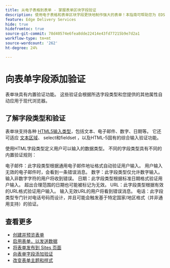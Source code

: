 ```yaml
---
title: 从电子表格到表单 - 掌握表单区块字段验证
description: 使用电子表格和表单区块字段更快地制作强大的表单！本指南可帮助您为 EDS Forms 区块字段构建自定义验证。
feature: Edge Delivery Services
hide: true
hidefromtoc: true
source-git-commit: 78d40574e6fea8dde22414e43fd77215b9e7d2a1
workflow-type: tm+mt
source-wordcount: '262'
ht-degree: 24%

---
```



# 向表单字段添加验证

表单块具有内置验证功能。 这些验证会根据所选字段类型和您提供的其他属性自动应用于现代浏览器。

## 了解字段类型和验证

表单块支持各种 [HTML5输入类型](https://developer.mozilla.org/en-US/docs/Web/HTML/Element/input#input_types)，包括文本、电子邮件、数字、日期等。 它还可适应 [文本区域](https://developer.mozilla.org/en-US/docs/Web/HTML/Element/textarea)、 select和fieldset ，以及HTML-5固有的综合输入验证功能。

使用HTML字段类型定义用户可以输入的数据类型。 不同的字段类型具有不同的内置验证规则：

电子邮件：此字段类型根据通用电子邮件地址格式自动验证用户输入。 用户输入无效的电子邮件时，会看到一条错误消息。
数字：此字段类型仅允许数字输入。 输入非数字字符的用户将收到错误。
日期：此字段类型根据标准日期格式验证用户输入。 超出合理范围的日期也可能被标记为无效。
URL：此字段类型根据有效的URL格式验证用户输入。 输入无效URL的用户将看到错误消息。
电话：此字段类型专门针对电话号码而设计，并且可能会触发基于特定国家/地区格式（并非通用支持）的验证。


## 查看更多

* [创建并预览表单](/help/edge/docs/forms/create-forms.md)
* [启用表单，以发送数据](/help/edge/docs/forms/submit-forms.md)
* [将表单发布到 Sites 页面](/help/edge/docs/forms/publish-eds-forms.md)
* [向表单字段添加验证](/help/edge/docs/forms/validate-forms.md)
* [改变表单主题和样式](/help/edge/docs/forms/style-theme-forms.md)